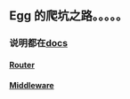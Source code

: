 ## Egg 的爬坑之路。。。。。
### 说明都在[docs](./docs/directories.md)

#### [Router](./docs/Router.md)

#### [Middleware](./docs/Middleware.md)